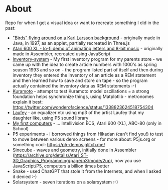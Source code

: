 # About

Repo for when I get a visual idea or want to recreate something I did in the past:

- ["Birds" flying around on a Karl Larsson background](/boids-karl-larsson/index.html) - originally made in Java, in 1997, as an applet, partially recreated in Three.js
- [Atari 600 XL - lo-fi demo of animating letters and 8-bit music](/demo-atari600xl/600xl-visual-art-rev5.html) - originally made in Assembler, recreated using JavaScript
- [Inventory-system](https://github.com/skirtapaieo/play-101/blob/main/Inventory-system/inventory.bas) - My first inventory program for my parents store - we came up with the idea to create article numbers with 1000's as spring season 1993 and so on - the program listed part of itself and then during inventory they entered the inventory of an article as a REM statement and then learned how to save and store on tape - so the program actually contained the inventory data as REM statements :-)
- [Kuramoto](/kuramoto/kuramoto.py) - attempt to test Kuramoto model oscillations = a strong foundation helps synchronize things, using Matplotlib - metronomes explain it best: https://twitter.com/wonderofscience/status/1338823624518754304
- [Laufey](/laufey/laufey5.html) - an equalizer etc using mp3 of the artist Laufey that my daughter like, using P5 sound library
- [My first computers](/oldschool/README.md) - ... Intellivision ECS, Atari 600 (XL), ABC-80 (only in School)
- P5 experiments - i borrowed things from Hikadan (can't find you!) to test to move between various demo screens - for more about: P5js.org or something cool: https://p5-demos.glitch.me/
- Sinecube - waves and geometry, initially done in Assembler (https://archive.org/details/Atari_ST-3D_Graphics_Programming/page/n3/mode/2up), now you use JavaScript/P5, computers a billion times better
- Snake - used ChatGPT that stole it from the Internets, and when I asked it denied :-)
- Solarsystem - seven iterations on a solarsystem :-)


